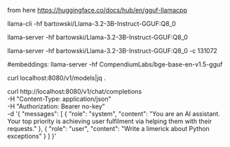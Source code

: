 from here
https://huggingface.co/docs/hub/en/gguf-llamacpp

llama-cli -hf bartowski/Llama-3.2-3B-Instruct-GGUF:Q8_0

llama-server -hf bartowski/Llama-3.2-3B-Instruct-GGUF:Q8_0

llama-server -hf bartowski/Llama-3.2-3B-Instruct-GGUF:Q8_0 -c 131072

#embeddings:
llama-server -hf CompendiumLabs/bge-base-en-v1.5-gguf

curl localhost:8080/v1/models|jq .

curl http://localhost:8080/v1/chat/completions \
-H "Content-Type: application/json" \
-H "Authorization: Bearer no-key" \
-d '{
"messages": [
    {
        "role": "system",
        "content": "You are an AI assistant. Your top priority is achieving user fulfilment via helping them with their requests."
    },
    {
        "role": "user",
        "content": "Write a limerick about Python exceptions"
    }
  ]
}'